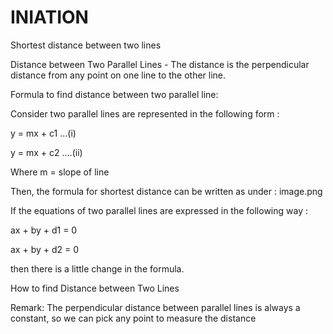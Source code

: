 # INIATION

Shortest distance between two lines

Distance between Two Parallel Lines - The distance is the perpendicular distance from any point on one line to the other line.

Formula to find distance between two parallel line:

Consider two parallel lines are represented in the following form :

y = mx + c1 …(i)

y = mx + c2 ….(ii)

Where m = slope of line

Then, the formula for shortest distance can be written as under : image.png​

If the equations of two parallel lines are expressed in the following way :

ax + by + d1 = 0

ax + by + d2 = 0

then there is a little change in the formula.

How to find Distance between Two Lines

Remark: The perpendicular distance between parallel lines is always a constant, so we can pick any point to measure the distance

